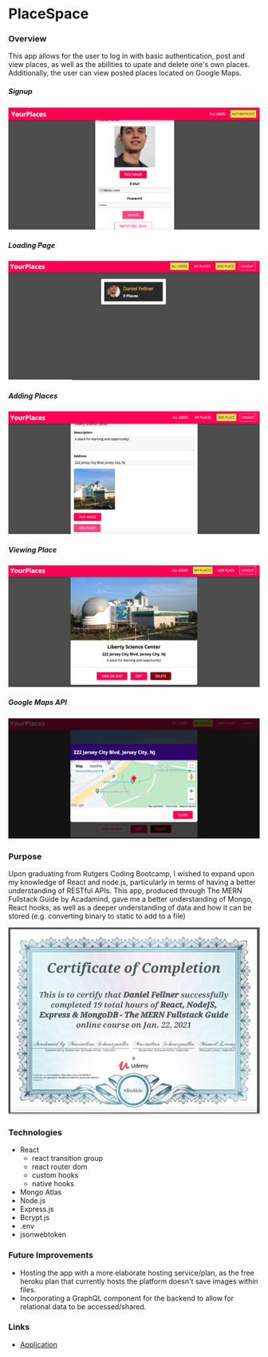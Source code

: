 # PlaceSpace

### Overview

This app allows for the user to log in with basic authentication, post and view places, as well as the abilities to upate and delete one's own places. Additionally, the user can view posted places located on Google Maps. 

##### Signup

![imageOfSignup](./Screenshots/signup.jpg)

##### Loading Page

![imageOfLoadingPage](./Screenshots/loadingAfterLoginOrSignup.jpg)

##### Adding Places

![imageOfAddingPlace](./Screenshots/addingPlace.jpg)

##### Viewing Place

![imageOfViewingPlace](./Screenshots/viewingPlace.jpg)

##### Google Maps API

![imageOfGoogleMaps](./Screenshots/googleMaps.jpg)

### Purpose 

Upon graduating from Rutgers Coding Bootcamp, I wished to expand upon my knowledge of React and node.js, particularly in terms of having a better understanding of RESTful APIs. This app, produced through The MERN Fullstack Guide by Acadamind, gave me a better understanding of Mongo, React hooks, as well as a deeper understanding of data and how it can be stored (e.g. converting binary to static to add to a file)

![imageOfUdemyCertificate](./Screenshots/udemyCertificate.jpg)

### Technologies 
- React
    + react transition group
    + react router dom
    + custom hooks
    + native hooks
- Mongo Atlas
- Node.js
- Express.js
- Bcrypt.js
- .env
- jsonwebtoken

### Future Improvements

- Hosting the app with a more elaborate hosting service/plan, as the free heroku plan that currently hosts the platform doesn't save images within files.
- Incorporating a GraphQL component for the backend to allow for relational data to be accessed/shared. 

### Links

- [Application](https://backend-placespace.herokuapp.com)
